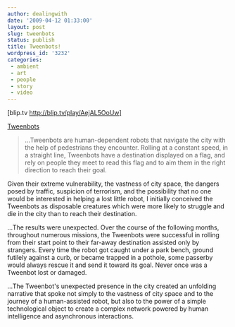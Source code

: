 ```yaml
---
author: dealingwith
date: '2009-04-12 01:33:00'
layout: post
slug: tweenbots
status: publish
title: Tweenbots!
wordpress_id: '3232'
categories:
 - ambient
 - art
 - people
 - story
 - video
---
```


[blip.tv http://blip.tv/play/AejAL5OoUw]


[Tweenbots][1]


> ...Tweenbots are human-dependent robots that navigate the city with the help
of pedestrians they encounter. Rolling at a constant speed, in a straight
line, Tweenbots have a destination displayed on a flag, and rely on people
they meet to read this flag and to aim them in the right direction to reach
their goal.


Given their extreme vulnerability, the vastness of city space, the dangers
posed by traffic, suspicion of terrorism, and the possibility that no one
would be interested in helping a lost little robot, I initially conceived the
Tweenbots as disposable creatures which were more likely to struggle and die
in the city than to reach their destination.


...The results were unexpected. Over the course of the following months,
throughout numerous missions, the Tweenbots were successful in rolling from
their start point to their far-away destination assisted only by strangers.
Every time the robot got caught under a park bench, ground futilely against a
curb, or became trapped in a pothole, some passerby would always rescue it and
send it toward its goal. Never once was a Tweenbot lost or damaged.


...The Tweenbot's unexpected presence in the city created an unfolding
narrative that spoke not simply to the vastness of city space and to the
journey of a human-assisted robot, but also to the power of a simple
technological object to create a complex network powered by human intelligence
and asynchronous interactions.


   [1]: http://www.tweenbots.com/

   

